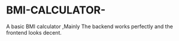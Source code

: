 # BMI-CALCULATOR-
A basic BMI calculator ,Mainly The backend works perfectly and the frontend looks decent.

